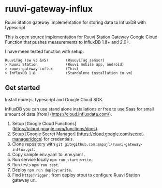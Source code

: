 # ruuvi-gateway-influx
Ruuvi Station gateway implementation for storing data to InfluxDB with typescript

This is open source implementation for Ruuvi Station Gateway Google Cloud Function that pushes measurements to InfluxDB 1.8+ and 2.0+.

I have meen tested function with setup:

    RuuviTag (sw v3 &v5)        (RyuuviTag sensor)
    > Ruuvi Station             (Ruuvi mobile app, android)
    > ruuvi-gateway-influx      (This)
    > InfluxDB 1.8              (Standalone installation in vm)

## Get started
Install node.js, typescript and Google Cloud SDK.

InfluxDB you can use stand alone installations or free to use Saas for small amount of data [from] (https://cloud.influxdata.com/).

1. Setup [Google Cloud Functions] (https://cloud.google.com/functions/docs).
2. Setup [Google Secret Manager] (https://cloud.google.com/secret-manager/docs) for credentials.
3. Clone repository with `git git@github.com:ampujl/ruuvi-gateway-influx.git`.
4. Copy sample.env.yaml to .env.yaml .
5. Run service localy `npm run start:write`.
6. Run tests `npm run test`.
7. Deploy `npm run deploy:write`.
8. Find `httpsTrigger:` from deploy otput to configure Ruuvi Station gateway url.